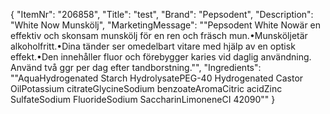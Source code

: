 {
  "ItemNr": "206858",
  "Title": "test",
  "Brand": "Pepsodent",
  "Description": "White Now Munskölj",
  "MarketingMessage": "\"Pepsodent White Nowär en effektiv och skonsam munskölj för en ren och fräsch mun.•Munsköljetär alkoholfritt.•Dina tänder ser omedelbart vitare med hjälp av en optisk effekt.•Den innehåller fluor och förebygger karies vid daglig användning. Använd två ggr per dag efter tandborstning.\"",
  "Ingredients": "\"AquaHydrogenated Starch HydrolysatePEG-40 Hydrogenated Castor OilPotassium citrateGlycineSodium benzoateAromaCitric acidZinc SulfateSodium FluorideSodium SaccharinLimoneneCI 42090\""
}